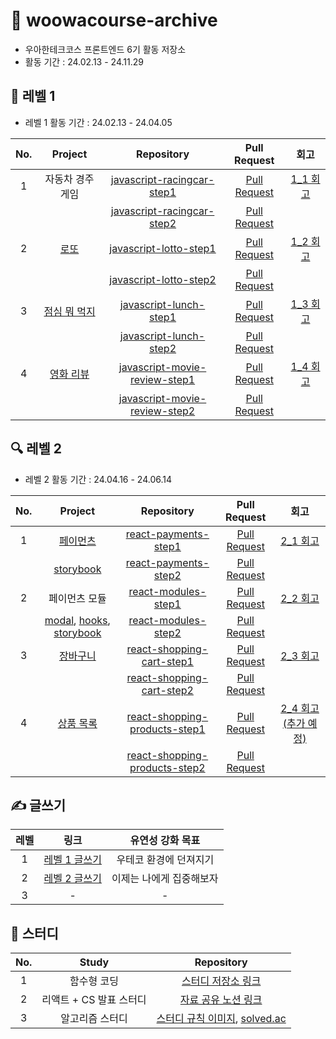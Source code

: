 # 📝 woowacourse-archive

- 우아한테크코스 프론트엔드 6기 활동 저장소
- 활동 기간 : 24.02.13 - 24.11.29

## 🌱 레벨 1

- 레벨 1 활동 기간 : 24.02.13 - 24.04.05

| No. |                                Project                                |                                           Repository                                            | Pull Request                                                                    | 회고 |
| :-: | :-------------------------------------------------------------------: | :---------------------------------------------------------------------------------------------: | :------------------------------------------------------------------------------: | :-: |
|  1  |                           자동차 경주 게임                            |    [javascript-racingcar-step1](https://github.com/rbgksqkr/javascript-racingcar/tree/step1)    | [Pull Request](https://github.com/woowacourse/javascript-racingcar/pull/288)    | [1_1 회고](https://velog.io/@ghenmaru/%EC%9A%B0%EC%95%84%ED%95%9C%ED%85%8C%ED%81%AC%EC%BD%94%EC%8A%A4-FE-LEVEL-1-1-%EB%8B%A8%EC%9C%84-%ED%85%8C%EC%8A%A4%ED%8A%B8-%ED%85%8C%EC%8A%A4%ED%8A%B8%ED%95%98%EA%B8%B0-%EC%A2%8B%EC%9D%80-%EC%BD%94%EB%93%9C) |
|     |                                                                       |    [javascript-racingcar-step2](https://github.com/rbgksqkr/javascript-racingcar/tree/step2)    | [Pull Request](https://github.com/woowacourse/javascript-racingcar/pull/293)    |  |
|  2  |       [로또](https://rbgksqkr.github.io/javascript-lotto/dist/)       |        [javascript-lotto-step1](https://github.com/rbgksqkr/javascript-lotto/tree/step1)        | [Pull Request](https://github.com/woowacourse/javascript-lotto/pull/292)        | [1_2 회고](https://velog.io/@ghenmaru/%EC%9A%B0%EC%95%84%ED%95%9C%ED%85%8C%ED%81%AC%EC%BD%94%EC%8A%A4-FE-LEVEL1-2-TDD-UI-%EB%A1%9C%EC%A7%81%EA%B3%BC-%EB%8F%84%EB%A9%94%EC%9D%B8-%EB%A1%9C%EC%A7%81-%EB%B6%84%EB%A6%AC) |
|     |                                                                       |        [javascript-lotto-step2](https://github.com/rbgksqkr/javascript-lotto/tree/step2)        | [Pull Request](https://github.com/woowacourse/javascript-lotto/pull/300)        |  |
|  3  |   [점심 뭐 먹지](https://rbgksqkr.github.io/javascript-lunch/dist/)   |        [javascript-lunch-step1](https://github.com/rbgksqkr/javascript-lunch/tree/step1)        | [Pull Request](https://github.com/woowacourse/javascript-lunch/pull/139)        | [1_3 회고](https://velog.io/@ghenmaru/%EC%9A%B0%EC%95%84%ED%95%9C%ED%85%8C%ED%81%AC%EC%BD%94%EC%8A%A4-FE-LEVEL1-3-%EC%BB%B4%ED%8F%AC%EB%84%8C%ED%8A%B8-dispatchEvent) |
|     |                                                                       |        [javascript-lunch-step2](https://github.com/rbgksqkr/javascript-lunch/tree/step2)        | [Pull Request](https://github.com/woowacourse/javascript-lunch/pull/154)        |
|  4  | [영화 리뷰](https://rbgksqkr.github.io/javascript-movie-review/dist/) | [javascript-movie-review-step1](https://github.com/rbgksqkr/javascript-movie-review/tree/step1) | [Pull Request](https://github.com/woowacourse/javascript-movie-review/pull/137) | [1_4 회고](https://velog.io/@ghenmaru/%EC%9A%B0%EC%95%84%ED%95%9C%ED%85%8C%ED%81%AC%EC%BD%94%EC%8A%A4-FE-LEVEL1-4-%EB%B9%84%EB%8F%99%EA%B8%B0-%EC%9D%B4%EB%B2%A4%ED%8A%B8-%EC%B2%98%EB%A6%AC-%EB%B0%A9%EC%8B%9Dthrottle-debounce) |
|     |                                                                       | [javascript-movie-review-step2](https://github.com/rbgksqkr/javascript-movie-review/tree/step2) | [Pull Request](https://github.com/woowacourse/javascript-movie-review/pull/145) |  |

## 🔍 레벨 2

- 레벨 2 활동 기간 : 24.04.16 - 24.06.14

| No. |                                                                                     Project                                                                                     |                                           Repository                                            | Pull Request                                                                   | 회고 |
| :-: | :-----------------------------------------------------------------------------------------------------------------------------------------------------------------------------: | :---------------------------------------------------------------------------------------------: | :-----------------------------------------------------------------------------: | :-: |
|  1  |                                                             [페이먼츠](https://rbgksqkr.github.io/react-payments/)                                                              |          [react-payments-step1](https://github.com/rbgksqkr/react-payments/tree/step1)          | [Pull Request](https://github.com/woowacourse/react-payments/pull/359)         | [2_1 회고](https://velog.io/@ghenmaru/%EC%9A%B0%EC%95%84%ED%95%9C%ED%85%8C%ED%81%AC%EC%BD%94%EC%8A%A4-FE-LEVEL2-1-%EC%A0%9C%EC%96%B4-%EC%BB%B4%ED%8F%AC%EB%84%8C%ED%8A%B8-custom-hooks) |
|     |                                                        [storybook](https://rbgksqkr.github.io/react-payments/storybook)                                                         |          [react-payments-step2](https://github.com/rbgksqkr/react-payments/tree/step2)          | [Pull Request](https://github.com/woowacourse/react-payments/pull/376)         |
|  2  |                                                                                  페이먼츠 모듈                                                                                  |           [react-modules-step1](https://github.com/rbgksqkr/react-modules/tree/step1)           | [Pull Request](https://github.com/woowacourse/react-modules/pull/23)           | [2_2 회고](https://velog.io/@ghenmaru/%EC%9A%B0%EC%95%84%ED%95%9C%ED%85%8C%ED%81%AC%EC%BD%94%EC%8A%A4-FE-LEVEL2-2-npm-%EB%B0%B0%ED%8F%AC-%ED%95%A9%EC%84%B1-%EC%BB%B4%ED%8F%AC%EB%84%8C%ED%8A%B8) |
|     | [modal](https://www.npmjs.com/package/maru-nice-modal), [hooks](https://www.npmjs.com/package/maru-nice-hooks), [storybook](https://rbgksqkr.github.io/react-modules/storybook) |           [react-modules-step2](https://github.com/rbgksqkr/react-modules/tree/step2)           | [Pull Request](https://github.com/woowacourse/react-modules/pull/71)           |
|  3  |                                                           [장바구니](https://rbgksqkr.github.io/react-shopping-cart/)                                                           |     [react-shopping-cart-step1](https://github.com/rbgksqkr/react-shopping-cart/tree/step1)     | [Pull Request](https://github.com/woowacourse/react-shopping-cart/pull/276)    | [2_3 회고](https://velog.io/@ghenmaru/%EC%9A%B0%EC%95%84%ED%95%9C%ED%85%8C%ED%81%AC%EC%BD%94%EC%8A%A4-FE-LEVEL2-3-recoil-RTL) |
|     |                                                                                                                                                                                 |     [react-shopping-cart-step2](https://github.com/rbgksqkr/react-shopping-cart/tree/step2)     | [Pull Request](https://github.com/woowacourse/react-shopping-cart/pull/292)    |
|  4  |                                                        [상품 목록](https://rbgksqkr.github.io/react-shopping-products/)                                                         | [react-shopping-products-step1](https://github.com/rbgksqkr/react-shopping-products/tree/step1) | [Pull Request](https://github.com/woowacourse/react-shopping-products/pull/37) | [2_4 회고(추가 예정)](https://velog.io/@ghenmaru/%EC%9A%B0%EC%95%84%ED%95%9C%ED%85%8C%ED%81%AC%EC%BD%94%EC%8A%A4-FE-LEVEL2-3-recoil-RTL) |
|     |                                                                                                                                                                                 | [react-shopping-products-step2](https://github.com/rbgksqkr/react-shopping-products/tree/step2) | [Pull Request](https://github.com/woowacourse/react-shopping-products/pull/60) |

## ✍️ 글쓰기

| 레벨 |                                  링크                                  |     유연성 강화 목표     |
| :--: | :--------------------------------------------------------------------: | :----------------------: |
|  1   | [레벨 1 글쓰기](https://github.com/woowacourse/woowa-writing/pull/40)  |  우테코 환경에 던져지기  |
|  2   | [레벨 2 글쓰기](https://github.com/woowacourse/woowa-writing/pull/212) | 이제는 나에게 집중해보자 |
|  3   |                                   -                                    |            -             |

## 📘 스터디

| No. |          Study          |                                                         Repository                                                         |
| :-: | :---------------------: | :------------------------------------------------------------------------------------------------------------------------: |
|  1  |       함수형 코딩       |                             [스터디 저장소 링크](https://github.com/Yoonkyoungme/study-dingco)                             |
|  2  | 리액트 + CS 발표 스터디 |                  [자료 공유 노션 링크](https://chysis.notion.site/327be0518a3048fc9e2c2bb096989a34?pvs=4)                  |
|  3  |     알고리즘 스터디     | [스터디 규칙 이미지](https://github.com/rbgksqkr/woowacourse-archive/assets/63959171/f7c32de9-8374-4f99-bb5b-ff9c4896a97e), [solved.ac](https://solved.ac/profile/rbgksqkr) |
